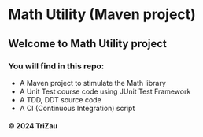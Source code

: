 # Math Utility (Maven project)

## Welcome to Math Utility project
### You will find in this repo:
* A Maven project to stimulate the Math library
* A Unit Test course code using JUnit Test Framework
* A TDD, DDT source code
* A CI (Continuous Integration) script

#### &#169; 2024 TriZau